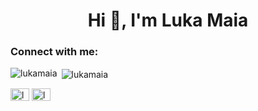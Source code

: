<h1 align="center">Hi 👋, I'm Luka Maia</h1>
<h3 align="left">Connect with me:</h3>
<p align="left">
  
  <p><img align="left" src="https://github-readme-stats.vercel.app/api/top-langs?username=lukamaia&show_icons=true&theme=radical&locale=en&layout=compact" alt="lukamaia" /></p>

<p>&nbsp;<img align="center" src="https://github-readme-stats.vercel.app/api?username=lukamaia&show_icons=true&theme=radical&include_all_commits=true&locale=en" alt="lukamaia" /></p>

<a href="https://linkedin.com/in/luka-maia-7419a2204" target="blank"><img align="center" src="https://raw.githubusercontent.com/rahuldkjain/github-profile-readme-generator/master/src/images/icons/Social/linked-in-alt.svg" alt="luka-maia-7419a2204" height="20" width="30" /></a>
<a href="https://instagram.com/luka.maia" target="blank"><img align="center" src="https://raw.githubusercontent.com/rahuldkjain/github-profile-readme-generator/master/src/images/icons/Social/instagram.svg" alt="luka.maia" height="20" width="30" /></a>
</p>
